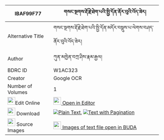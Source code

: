 |IBAF99F77|གསང་སྔགས་རྡོ་རྗེ་ཐེག་པའི་སྤྱི་དོན་ནོར་བུའི་འོད་ཟེར། 
| --- | --- 
|Alternative Title |གསང་སྔགས་རྡོ་རྗེ་ཐེག་པའི་སྤྱི་དོན་མདོར་བསྡུས་པ་ལེགས་བཤད་ནོར་བུའི་འོད་ཟེར།
|Author| ཀུན་མཁྱེན་བཀྲ་ཤིས་རྣམ་རྒྱལ།
|BDRC ID | W1AC323
|Creator | Google OCR
|Number of Volumes| 1
|<img width="25" src="https://img.icons8.com/color/25/000000/edit-property.png">Edit Online| [<img width="25" src="https://avatars.githubusercontent.com/u/45091458?s=200&v=4"> Open in Editor](http://editor.openpecha.org/IBAF99F77)
|<img width="25" src="https://img.icons8.com/fluent/48/000000/download-2.png"/>  Download | [![](https://img.icons8.com/color/20/000000/txt.png)Plain Text](https://github.com/Openpecha/IBAF99F77/releases/download/v2/sangngak_dorje_tekpa_i_chidon__plain_IBAF99F77.zip), [![](https://img.icons8.com/color/20/000000/txt.png)Text with Pagination](https://github.com/Openpecha/IBAF99F77/releases/download/v2/sangngak_dorje_tekpa_i_chidon__pages_IBAF99F77.zip)
|<img width="25" src="https://img.icons8.com/plasticine/100/000000/pictures-folder.png"/>  Source Images | [<img width="25" src="https://library.bdrc.io/icons/BUDA-small.svg"> Images of text file open in BUDA](https://library.bdrc.io/show/bdr:W1AC323)